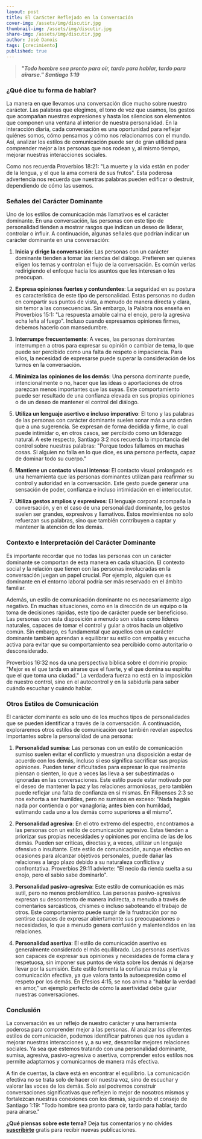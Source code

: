 ```yaml
---
layout: post
title: El Carácter Reflejado en la Conversación
cover-img: /assets/img/discutir.jpg
thumbnail-img: /assets/img/discutir.jpg
share-img: /assets/img/discutir.jpg
author: José Danois
tags: [crecimiento]
published: true
---
```

>***"Todo hombre sea pronto para oír, tardo para hablar, tardo para airarse." Santiago 1:19***

### ¿Qué dice tu forma de hablar? 

La manera en que llevamos una conversación dice mucho sobre nuestro carácter. Las palabras que elegimos, el tono de voz que usamos, los gestos que acompañan nuestras expresiones y hasta los silencios son elementos que componen una ventana al interior de nuestra personalidad. En la interacción diaria, cada conversación es una oportunidad para reflejar quiénes somos, cómo pensamos y cómo nos relacionamos con el mundo. Así, analizar los estilos de comunicación puede ser de gran utilidad para comprender mejor a las personas que nos rodean y, al mismo tiempo, mejorar nuestras interacciones sociales.

Como nos recuerda Proverbios 18:21: "La muerte y la vida están en poder de la lengua, y el que la ama comerá de sus frutos". Esta poderosa advertencia nos recuerda que nuestras palabras pueden edificar o destruir, dependiendo de cómo las usemos.

### Señales del Carácter Dominante

Uno de los estilos de comunicación más llamativos es el carácter dominante. En una conversación, las personas con este tipo de personalidad tienden a mostrar rasgos que indican un deseo de liderar, controlar o influir. A continuación, algunas señales que podrían indicar un carácter dominante en una conversación:

1.  **Inicia y dirige la conversación**: Las personas con un carácter dominante tienden a tomar las riendas del diálogo. Prefieren ser quienes eligen los temas y controlan el flujo de la conversación. Es común verlas redirigiendo el enfoque hacia los asuntos que les interesan o les preocupan.
    
2.  **Expresa opiniones fuertes y contundentes**: La seguridad en su postura es característica de este tipo de personalidad. Estas personas no dudan en compartir sus puntos de vista, a menudo de manera directa y clara, sin temor a las consecuencias. Sin embargo, la Palabra nos enseña en Proverbios 15:1: "La respuesta amable calma el enojo, pero la agresiva echa leña al fuego". Incluso cuando expresamos opiniones firmes, debemos hacerlo con mansedumbre.
    
3.  **Interrumpe frecuentemente**: A veces, las personas dominantes interrumpen a otros para expresar su opinión o cambiar de tema, lo que puede ser percibido como una falta de respeto o impaciencia. Para ellos, la necesidad de expresarse puede superar la consideración de los turnos en la conversación.
    
4.  **Minimiza las opiniones de los demás**: Una persona dominante puede, intencionalmente o no, hacer que las ideas o aportaciones de otros parezcan menos importantes que las suyas. Este comportamiento puede ser resultado de una confianza elevada en sus propias opiniones o de un deseo de mantener el control del diálogo.
    
5.  **Utiliza un lenguaje asertivo e incluso imperativo**: El tono y las palabras de las personas con carácter dominante suelen sonar más a una orden que a una sugerencia. Se expresan de forma decidida y firme, lo cual puede intimidar o, en otros casos, ser percibido como un liderazgo natural. A este respecto, Santiago 3:2 nos recuerda la importancia del control sobre nuestras palabras: "Porque todos fallamos en muchas cosas. Si alguien no falla en lo que dice, es una persona perfecta, capaz de dominar todo su cuerpo."
    
6.  **Mantiene un contacto visual intenso**: El contacto visual prolongado es una herramienta que las personas dominantes utilizan para reafirmar su control y autoridad en la conversación. Este gesto puede generar una sensación de poder, confianza e incluso intimidación en el interlocutor.
    
7.  **Utiliza gestos amplios y expresivos**: El lenguaje corporal acompaña la conversación, y en el caso de una personalidad dominante, los gestos suelen ser grandes, expresivos y llamativos. Estos movimientos no solo refuerzan sus palabras, sino que también contribuyen a captar y mantener la atención de los demás.
    

### Contexto e Interpretación del Carácter Dominante

Es importante recordar que no todas las personas con un carácter dominante se comportan de esta manera en cada situación. El contexto social y la relación que tienen con las personas involucradas en la conversación juegan un papel crucial. Por ejemplo, alguien que es dominante en el entorno laboral podría ser más reservado en el ámbito familiar.

Además, un estilo de comunicación dominante no es necesariamente algo negativo. En muchas situaciones, como en la dirección de un equipo o la toma de decisiones rápidas, este tipo de carácter puede ser beneficioso. Las personas con esta disposición a menudo son vistas como líderes naturales, capaces de tomar el control y guiar a otros hacia un objetivo común. Sin embargo, es fundamental que aquellos con un carácter dominante también aprendan a equilibrar su estilo con empatía y escucha activa para evitar que su comportamiento sea percibido como autoritario o desconsiderado.

Proverbios 16:32 nos da una perspectiva bíblica sobre el dominio propio: "Mejor es el que tarda en airarse que el fuerte, y el que domina su espíritu que el que toma una ciudad." La verdadera fuerza no está en la imposición de nuestro control, sino en el autocontrol y en la sabiduría para saber cuándo escuchar y cuándo hablar.

### Otros Estilos de Comunicación

El carácter dominante es solo uno de los muchos tipos de personalidades que se pueden identificar a través de la conversación. A continuación, exploraremos otros estilos de comunicación que también revelan aspectos importantes sobre la personalidad de una persona:

1.  **Personalidad sumisa**: Las personas con un estilo de comunicación sumiso suelen evitar el conflicto y muestran una disposición a estar de acuerdo con los demás, incluso si eso significa sacrificar sus propias opiniones. Pueden tener dificultades para expresar lo que realmente piensan o sienten, lo que a veces las lleva a ser subestimadas o ignoradas en las conversaciones. Este estilo puede estar motivado por el deseo de mantener la paz y las relaciones armoniosas, pero también puede reflejar una falta de confianza en sí mismas. En Filipenses 2:3 se nos exhorta a ser humildes, pero no sumisos en exceso: "Nada hagáis nada por contienda o por vanagloria; antes bien con humildad, estimando cada uno a los demás como superiores a él mismo".
    
2.  **Personalidad agresiva**: En el otro extremo del espectro, encontramos a las personas con un estilo de comunicación agresivo. Estas tienden a priorizar sus propias necesidades y opiniones por encima de las de los demás. Pueden ser críticas, directas y, a veces, utilizar un lenguaje ofensivo o insultante. Este estilo de comunicación, aunque efectivo en ocasiones para alcanzar objetivos personales, puede dañar las relaciones a largo plazo debido a su naturaleza conflictiva y confrontativa. Proverbios 29:11 advierte: "El necio da rienda suelta a su enojo, pero el sabio sabe dominarlo".
    
3.  **Personalidad pasivo-agresiva**: Este estilo de comunicación es más sutil, pero no menos problemático. Las personas pasivo-agresivas expresan su descontento de manera indirecta, a menudo a través de comentarios sarcásticos, chismes o incluso saboteando el trabajo de otros. Este comportamiento puede surgir de la frustración por no sentirse capaces de expresar abiertamente sus preocupaciones o necesidades, lo que a menudo genera confusión y malentendidos en las relaciones.
    
4.  **Personalidad asertiva**: El estilo de comunicación asertivo es generalmente considerado el más equilibrado. Las personas asertivas son capaces de expresar sus opiniones y necesidades de forma clara y respetuosa, sin imponer sus puntos de vista sobre los demás ni dejarse llevar por la sumisión. Este estilo fomenta la confianza mutua y la comunicación efectiva, ya que valora tanto la autoexpresión como el respeto por los demás. En Efesios 4:15, se nos anima a "hablar la verdad en amor," un ejemplo perfecto de cómo la asertividad debe guiar nuestras conversaciones.
    

### Conclusión

La conversación es un reflejo de nuestro carácter y una herramienta poderosa para comprender mejor a las personas. Al analizar los diferentes estilos de comunicación, podemos identificar patrones que nos ayudan a mejorar nuestras interacciones y, a su vez, desarrollar mejores relaciones sociales. Ya sea que estemos tratando con una personalidad dominante, sumisa, agresiva, pasivo-agresiva o asertiva, comprender estos estilos nos permite adaptarnos y comunicarnos de manera más efectiva.

A fin de cuentas, la clave está en encontrar el equilibrio. La comunicación efectiva no se trata solo de hacer oír nuestra voz, sino de escuchar y valorar las voces de los demás. Solo así podremos construir conversaciones significativas que reflejen lo mejor de nosotros mismos y fortalezcan nuestras conexiones con los demás, siguiendo el consejo de Santiago 1:19: "Todo hombre sea pronto para oír, tardo para hablar, tardo para airarse." 

**¿Qué piensas sobre este tema?** Deja tus comentarios y no olvides **[suscribirte](https://www.feedio.co/@jdanois)** gratis para recibir nuevas publicaciones.
